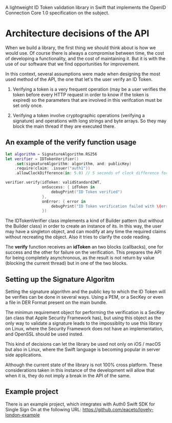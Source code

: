 A lightweight ID Token validation library in Swift that implements the OpenID Connection Core 1.0 specification on the subject.

# Architecture decisions of the API

When we build a library, the first thing we should think about is how we would use. Of course there is always a compromise between time, the cost of developing a functionality, and the cost of maintaining it. But it is with the use of our software that we find opportunities for improvement.

In this context, several assumptions were made when designing the most used method of the API, the one that let's the user verify an ID Token.

1. Verifying a token is a very frequent operation (may be a user verifies the token before every HTTP request in order to know if the token is expired) so the parameters that are involved in this verifcation must be set only once.

2. Verifying a token involve cryptographic operations (verifying a signature) and operations with long strings and byte arrays. So they may block the main thread if they are executed there.

## An example of the **verify** function usage

```swift
let algorithm = SignatureAlgorithm.RS256
let verifier = IDTokenVerifier()
    .set(signatureAlgorithm: algorithm, and: publicKey)
    .require(claim: .issuer("auth1"))
    .allowClockDifference(in: 5.0) // 5 seconds of clock difference for exp, iat and nbf

verifier.verify(idToken: validStandardJWT,
                onSuccess: { idToken in
                    debugPrint("ID Token verified")
                },
                onError: { error in
                    debugPrint("ID Token verification failed with \(error)")
                })
```

The IDTokenVerifier class implements a kind of Builder pattern (but without the Builder class) in order to create an instance of its. In this way, the user may have a singleton object, and can modify at any time the required claims without recreating the object. Also it tries to clarify the code reading.

The **verify** function receives an **idToken** an two blocks (callbacks), one for success and the other for failure on the verification. This prepares the API for being completely asynchronous, as the result is not return by value (blocking the current thread) but in one of the two blocks.

## Setting up the Signature Algoritm

Setting the signature algorithm and the public key to which the ID Token will be verifies can be done in several ways. Using a PEM, or a SecKey or even a file in DER Format present on the main bundle.

The minimun requirement object for performing the verification is a SecKey (an class that Apple Security Framework has), but using this object as the only way to validate a signature leads to the impossiblity to use this library on Linux, where the Security Framework does not have an implementation, and OpenSSL should be used insted.

This kind of decisions can let the library be used not only on iOS / macOS but also in Linux, where the Swift language is becoming popular in server side applications.

Although the current state of the library is not 100% cross platform. These considerations taken in this instance of the development will allow that when it is, they do not imply a break in the API of the same.

## Example project

There is an example project, which integrates with Auth0 Swift SDK for Single Sign On at the following URL: https://github.com/eaceto/lovely-london-example
